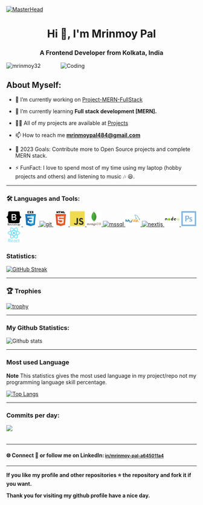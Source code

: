 [![MasterHead](https://visme.co/blog/wp-content/uploads/2019/10/animated-presentation-software-header.gif)]()

<!--
**mrinmoy32/mrinmoy32** is a ✨ _special_ ✨ repository because its `README.md` (this file) appears on your GitHub profile.

Here are some ideas to get you started:

- 🔭 I’m currently working on ...
- 🌱 I’m currently learning ...
- 👯 I’m looking to collaborate on ...
- 🤔 I’m looking for help with ...
- 💬 Ask me about ...
- 📫 How to reach me: ...
- 😄 Pronouns: ...
- ⚡ Fun fact: ...
-->

<!--
<img src="https://user-images.githubusercontent.com/42727681/190483064-ad539b73-8ab3-4c39-8374-d887813a256d.png" style="float:center">
-->

<h1 align="center">Hi 👋, I'm Mrinmoy Pal</h1>
<h3 align="center">A Frontend Developer from Kolkata, India</h3>
<img align="right" alt="Coding" width="360" src="https://miro.medium.com/max/680/0*7Q3yvSIv_t0ioJ-Z.gif"/>

<p align="left"> <img src="https://komarev.com/ghpvc/?username=mrinmoy32&label=Profile%20views&color=0e75b6&style=flat" alt="mrinmoy32" /> </p>

## About Myself:

- 🔭 I’m currently working on [Project-MERN-FullStack ](https://github.com/mrinmoy32/Project-MERN-FullStack)

- 🧠 I’m currently learning **Full stack development [MERN].**

- 👨‍💻 All of my projects are available at [Projects](https://github.com/mrinmoy32)

- 📫 How to reach me **mrinmoypal484@gmail.com**

- 🥅 2023 Goals: Contribute more to Open Source projects and complete MERN stack.

- ⚡ FunFact: I love to spend most of my time using my laptop (hobby projects and others) and listening to music 🎶 😆.

---

<!--
### Resume and Portofolio

[![resume](https://img.shields.io/badge/Resume-4285F4?style=for-the-badge&logo=read-the-docs&logoColor=white)](links)
[![portfolio](https://img.shields.io/badge/Portfolio-5340ff?style=for-the-badge&logo=Google-chrome&logoColor=white)](links)


---
-->

<h3 align="left">🛠 Languages and Tools:</h3>
<p align="left"><a href="https://getbootstrap.com" target="_blank" rel="noreferrer"> <img src="https://raw.githubusercontent.com/devicons/devicon/master/icons/bootstrap/bootstrap-plain-wordmark.svg" alt="bootstrap" width="40" height="40"/> </a> <a href="https://www.w3schools.com/css/" target="_blank" rel="noreferrer"> <img src="https://raw.githubusercontent.com/devicons/devicon/master/icons/css3/css3-original-wordmark.svg" alt="css3" width="40" height="40"/> </a> <a href="https://git-scm.com/" target="_blank" rel="noreferrer"> <img src="https://www.vectorlogo.zone/logos/git-scm/git-scm-icon.svg" alt="git" width="40" height="40"/> </a> <a href="https://www.w3.org/html/" target="_blank" rel="noreferrer"> <img src="https://raw.githubusercontent.com/devicons/devicon/master/icons/html5/html5-original-wordmark.svg" alt="html5" width="40" height="40"/> </a> <a href="https://developer.mozilla.org/en-US/docs/Web/JavaScript" target="_blank" rel="noreferrer"> <img src="https://raw.githubusercontent.com/devicons/devicon/master/icons/javascript/javascript-original.svg" alt="javascript" width="40" height="40"/> </a> <a href="https://www.mongodb.com/" target="_blank" rel="noreferrer"> <img src="https://raw.githubusercontent.com/devicons/devicon/master/icons/mongodb/mongodb-original-wordmark.svg" alt="mongodb" width="40" height="40"/> </a> <a href="https://www.microsoft.com/en-us/sql-server" target="_blank" rel="noreferrer"> <img src="https://www.svgrepo.com/show/303229/microsoft-sql-server-logo.svg" alt="mssql" width="40" height="40"/> </a> <a href="https://www.mysql.com/" target="_blank" rel="noreferrer"> <img src="https://raw.githubusercontent.com/devicons/devicon/master/icons/mysql/mysql-original-wordmark.svg" alt="mysql" width="40" height="40"/> </a> <a href="https://nextjs.org/" target="_blank" rel="noreferrer"> <img src="https://cdn.worldvectorlogo.com/logos/nextjs-2.svg" alt="nextjs" width="40" height="40"/> </a> <a href="https://nodejs.org" target="_blank" rel="noreferrer"> <img src="https://raw.githubusercontent.com/devicons/devicon/master/icons/nodejs/nodejs-original-wordmark.svg" alt="nodejs" width="40" height="40"/> </a> <a href="https://www.photoshop.com/en" target="_blank" rel="noreferrer"> <img src="https://raw.githubusercontent.com/devicons/devicon/master/icons/photoshop/photoshop-line.svg" alt="photoshop" width="40" height="40"/> </a> </a> <a href="https://reactjs.org/" target="_blank" rel="noreferrer"> <img src="https://raw.githubusercontent.com/devicons/devicon/master/icons/react/react-original-wordmark.svg" alt="react" width="40" height="40"/> </a> </p>

<h3> Statistics:</h3>

[![GitHub Streak](https://github-readme-streak-stats.herokuapp.com/?user=mrinmoy32)](https://git.io/streak-stats)

---

### 🏆 Trophies

[![trophy](https://github-profile-trophy.vercel.app/?username=mrinmoy32&theme=darkhub)](https://github.com/ryo-ma/github-profile-trophy)

---

<!-- GITHUB STATISTICS -->

### My Github Statistics:

![Github stats](https://github-readme-stats.vercel.app/api?username=mrinmoy32)

---

<!--  TOP LANGUAGES STATISTICS -->

### Most used Language

**Note** This statistics gives the most used language in my project/repo not my programming language skill percentage.

[![Top Langs](https://github-readme-stats.vercel.app/api/top-langs/?username=mrinmoy32&layout=compact&align=right&width=40%)](https://github.com/anuraghazra/github-readme-stats)

---

### Commits per day:

![](https://github-profile-summary-cards.vercel.app/api/cards/productive-time?username=mrinmoy32)<br><br>

---

 <!--   GitHub stats graph -->
<!-- ### 📈 GitHub Activity Graph:
 ![GitHub Activity Graph](https://activity-graph.herokuapp.com/graph?username=mrinmoy32&theme=github)
  -->
 <!-- ---
 
 <div align="center"> 
<b>Random dev joke for you!</b></br></br>
<img align="center" src="https://readme-jokes.vercel.app/api?bgColor=%23073b4c&textColor=%2306d6a0&aColor=%2306d6a0&borderColor=%2306d6a0" alt="README Jokes">
</div> -->

<h4 align="left" href="https://www.linkedin.com/in/mrinmoy-pal-a645011a4/">🌐 Connect 🔗 or follow me on LinkedIn:<small style="font-size:lighter">
<a href="https://www.linkedin.com/in/mrinmoy-pal-a645011a4/" target="blank">in/mrinmoy-pal-a645011a4</a>
</small></h4>

---

**If you like my profile and other repositories ⭐ the repository and fork it if you want.**

**Thank you for visiting my github profile have a nice day.**
